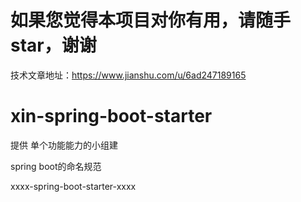 # 如果您觉得本项目对你有用，请随手star，谢谢
技术文章地址：https://www.jianshu.com/u/6ad247189165

# xin-spring-boot-starter
提供 单个功能能力的小组建

spring boot的命名规范

xxxx-spring-boot-starter-xxxx

